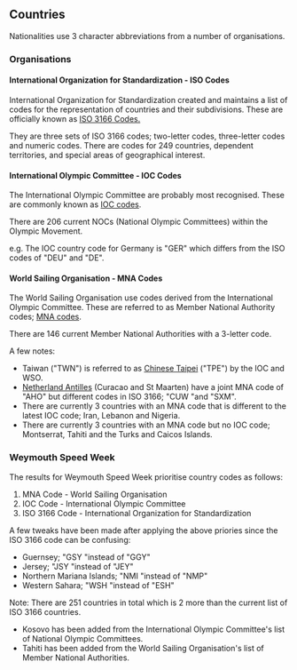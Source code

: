## Countries

Nationalities use 3 character abbreviations from a number of organisations.



### Organisations


#### International Organization for Standardization - ISO Codes

International Organization for Standardization created and maintains a list of codes for the representation of countries and their subdivisions. These are officially known as [ISO 3166 Codes.](https://en.wikipedia.org/wiki/List_of_ISO_3166_country_codes)

They are three sets of ISO 3166 codes; two-letter codes, three-letter codes and numeric codes. There are codes for 249 countries, dependent territories, and special areas of geographical interest.



#### International Olympic Committee - IOC Codes

The International Olympic Committee are probably most recognised. These are commonly known as [IOC codes](https://en.wikipedia.org/wiki/List_of_IOC_country_codes).

There are 206 current NOCs (National Olympic Committees) within the Olympic Movement.

e.g. The IOC country code for Germany is "GER" which differs from the ISO codes of "DEU" and "DE".



#### World Sailing Organisation - MNA Codes

The World Sailing Organisation use codes derived from the International Olympic Committee. These are referred to as Member National Authority codes; [MNA codes](https://www.sailing.org/raceofficials/eventorganizers/mna_codes.php).

There are 146 current Member National Authorities with a 3-letter code.

A few notes:

- Taiwan ("TWN") is referred to as [Chinese Taipei](https://en.wikipedia.org/wiki/Chinese_Taipei) ("TPE") by the IOC and WSO.
- [Netherland Antilles](https://en.wikipedia.org/wiki/Netherlands_Antilles) (Curacao and St Maarten) have a joint MNA code of "AHO" but different codes in ISO 3166; "CUW "and "SXM".
- There are currently 3 countries with an MNA code that is different to the latest IOC code; Iran, Lebanon and Nigeria.
- There are currently 3 countries with an MNA code but no IOC code; Montserrat, Tahiti and the Turks and Caicos Islands.



### Weymouth Speed Week

The results for Weymouth Speed Week prioritise country codes as follows:

1. MNA Code - World Sailing Organisation
2. IOC Code - International Olympic Committee
3. ISO 3166 Code - International Organization for Standardization



A few tweaks have been made after applying the above priories since the ISO 3166 code can be confusing:

- Guernsey; "GSY "instead of "GGY"
- Jersey; "JSY "instead of  "JEY"
- Northern Mariana Islands; "NMI "instead of "NMP"
- Western Sahara; "WSH "instead of "ESH"



Note: There are 251 countries in total which is 2 more than the current list of ISO 3166 countries.

- Kosovo has been added from the International Olympic Committee's list of National Olympic Committees.
- Tahiti has been added from the World Sailing Organisation's list of Member National Authorities.

